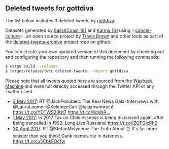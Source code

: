 ## Deleted tweets for gottdiva

The list below includes 3 deleted tweets by
[gottdiva](https://twitter.com/gottdiva).


Datasets generated by [SalishCoast 161](https://twitter.com/SalishCoastA) and [Karma 161](https://twitter.com/KarmaOneSixOne) using ✨[cancel-culture](https://github.com/travisbrown/cancel-culture)✨, an open source project by [Travis Brown](https://twitter.com/travisbrown) and other tools as part of the [deleted-tweets-archive](https://github.com/salcoast/deleted-tweets-archive/) project repo on github.

You can create your own updated version of this document by checking out and configuring the
repository and then running the following commands:

```bash
$ cargo build --release
$ target/release/twcc deleted-tweets --report gottdiva
```

Please note that all tweets quoted here are sourced from the
[Wayback Machine](https://web.archive.org) and were not directly accessed through the Twitter API or
any Twitter client.

* [ 3 May 2017](https://web.archive.org/web/20170503224829/https://twitter.com/GoTTdiva/status/859902511699963904): RT @JackPosobiec: The Real News Gala! Interviews with @LauraLoomer @KelemenCari @lucianwintrich! https://t.co/YDTWS23Ut7 https://t.co/8dsNR…
* [ 1 May 2017](https://web.archive.org/web/20170501224814/https://twitter.com/GoTTdiva/status/859177673058394118): In 2017 Tax on Childlessness is being discussed again, after being cancelled in 1992. Long Live Russians! https://t.co/IZQFGIxPh2
* [30 April 2017](https://web.archive.org/web/20170430060313/https://twitter.com/GoTTdiva/status/858562364450500612): RT @StefanMolyneux: The Truth About 👌  It's far more sinister than you think!  Dank memes die in darkness. https://t.co/u5CbkEOcfw

